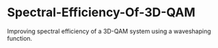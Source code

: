 # Spectral-Efficiency-Of-3D-QAM
Improving spectral efficiency of a 3D-QAM system using a waveshaping function.
